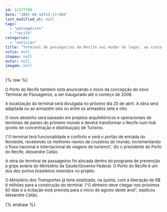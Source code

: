 ```yaml
---
id: 12377789
date: "2007-04-14T13:13:00Z"
last_modified_at: null
tags:
  - "passageiros"
  - "recife"
categories:
  - "noticias"
title: "Terminal de passageiros do Recife vai mudar de lugar, ao custo inicial de R$ 6 milh\u00f5es"
sutia: null
chapeu: null
autor: null
imagem: null
---
```

{% raw %}
<p><FONT size=2></p>
<p><P>O Porto do Recife também está anunciando o início da concepção do novo Terminal de Passageiros, a ser inaugurado até o começo de 2008. </P></p>
<p><P>A localização do terminal será divulgada no próximo dia 25 de abril. A obra será adaptada ou ao armazém seis ou entre os armazéns sete e oito. </P></p>
<p><P>O novo desenho será baseado em projetos arquitetônicos e operacionais de terminais de paises do primeiro mundo e deverá transformar o Recife num hub (ponto de concentração e distribuição) de Turismo. </P></p>
<p><P>\"O terminal terá funcionalidade e conforto e será o portão de entrada do Nordeste, recebendo os melhores navios de cruzeiros do mundo, incrementando o fluxo nacional e internacional de viagens de turismo\", diz o presidente do Porto do Recife, Alexandre Catão.</P></p>
<p><P>A obra do terminal de passageiros foi alocada dentro do programa de prevenção à gripe aviária do Ministério da Saúde/Governo Federal. O Porto do Recife é um dos dez portos brasileiros inseridos no projeto. </P></p>
<p><P>O Ministério dos Transportes já teria sinalizado, na quinta, com a liberação de R$ 6 milhões para a construção do terminal. \"O dinheiro deve chegar nos próximos 60 dias e a licitação está prevista para o início de agosto deste ano\", explicou Alexandre Catão. </P></FONT> </p>
{% endraw %}